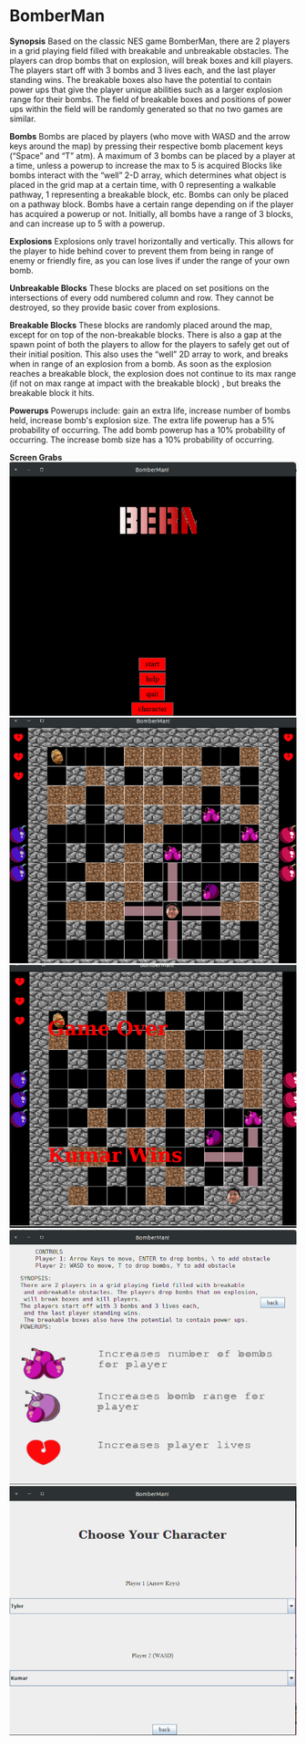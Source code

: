 # BomberMan
**Synopsis**
Based on the classic NES game BomberMan, there are 2 players in a grid playing field filled with breakable and unbreakable obstacles. The players can drop bombs that on explosion, will break boxes and kill players. The players start off with 3 bombs and 3 lives each, and the last player standing wins. The breakable boxes also have the potential to contain power ups that give the player unique abilities such as a larger explosion range for their bombs. The field of breakable boxes and positions of power ups within the field will be randomly generated so that no two games are similar.

**Bombs**
Bombs are placed by players (who move with WASD and the arrow keys around the map) by pressing their respective bomb placement keys (“Space” and “T” atm). A maximum of 3 bombs can be placed by a player at a time, unless a powerup to increase the max to 5 is acquired Blocks like bombs interact with the “well” 2-D array, which determines what object is placed in the grid map at a certain time, with 0 representing a walkable pathway, 1 representing a breakable block, etc. Bombs can only be placed on a pathway block. Bombs have a certain range depending on if the player has acquired a powerup or not. Initially, all bombs have a range of 3 blocks, and can increase up to 5 with a powerup. 

**Explosions**
Explosions only travel horizontally and vertically. This allows for the player to hide behind cover to prevent them from being in range of enemy or friendly fire, as you can lose lives if under the range of your own bomb. 

**Unbreakable Blocks**
These blocks are placed on set positions on the intersections of every odd numbered column and row. They cannot be destroyed, so they provide basic cover from explosions. 

**Breakable Blocks**
These blocks are randomly placed around the map, except for on top of the non-breakable blocks. There is also a gap at the spawn point of both the players to allow for the players to safely get out of their initial position. This also uses the “well” 2D array to work, and breaks when in range of an explosion from a bomb. As soon as the explosion reaches a breakable block, the explosion does not continue to its max range (if not on max range at impact with the breakable block) , but breaks the breakable block it hits.

**Powerups**
Powerups include: gain an extra life, increase number of bombs held, increase bomb's explosion size. The extra life powerup has a 5% probability of occurring. The add bomb powerup has a 10% probability of occurring. The increase bomb size has a 10% probability of occurring.

**Screen Grabs**
![Home Screen](/readme_pics/menu.png)
![Game Play](/readme_pics/gameplay0.png)
![Game Play](/readme_pics/gameplay1.png)
![Help](/readme_pics/help.png)
![Character Select](/readme_pics/character.png)
